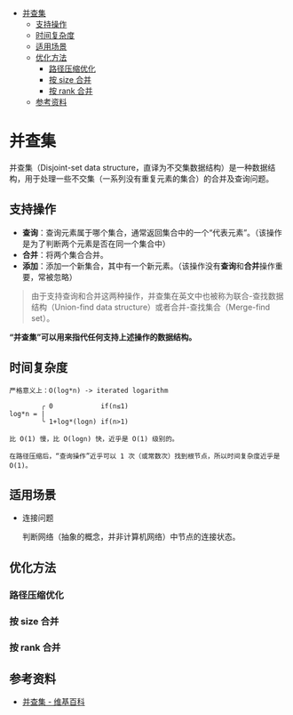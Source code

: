 - [并查集](#并查集)
  - [支持操作](#支持操作)
  - [时间复杂度](#时间复杂度)
  - [适用场景](#适用场景)
  - [优化方法](#优化方法)
    - [路径压缩优化](#路径压缩优化)
    - [按 size 合并](#按-size-合并)
    - [按 rank 合并](#按-rank-合并)
  - [参考资料](#参考资料)

# 并查集

并查集（Disjoint-set data structure，直译为不交集数据结构）是一种数据结构，用于处理一些不交集（一系列没有重复元素的集合）的合并及查询问题。

## 支持操作

- **查询**：查询元素属于哪个集合，通常返回集合中的一个“代表元素”。（该操作是为了判断两个元素是否在同一个集合中）
- **合并**：将两个集合合并。
- **添加**：添加一个新集合，其中有一个新元素。（该操作没有**查询**和**合并**操作重要，常被忽略）

> 由于支持查询和合并这两种操作，并查集在英文中也被称为联合-查找数据结构（Union-find data structure）或者合并-查找集合（Merge-find set）。

**“并查集”可以用来指代任何支持上述操作的数据结构。**

## 时间复杂度

```
严格意义上：O(log*n) -> iterated logarithm

        ╭ 0            if(n≤1)
log*n = |
        ╰ 1+log*(logn) if(n>1)

比 O(1) 慢，比 O(logn) 快，近乎是 O(1) 级别的。

在路径压缩后，“查询操作”近乎可以 1 次（或常数次）找到根节点，所以时间复杂度近乎是 O(1)。
```

## 适用场景

- 连接问题

  判断网络（抽象的概念，并非计算机网络）中节点的连接状态。

## 优化方法

### 路径压缩优化

### 按 size 合并

### 按 rank 合并

## 参考资料

- [并查集 - 维基百科](https://zh.wikipedia.org/zh/%E5%B9%B6%E6%9F%A5%E9%9B%86)
